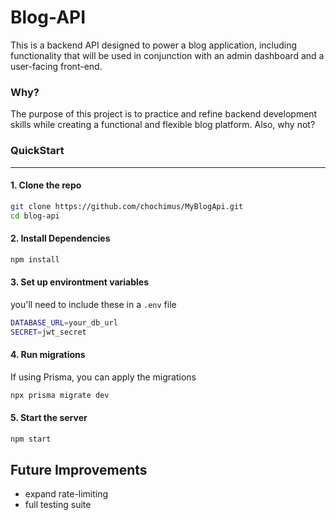 # Blog-API

This is a backend API designed to power a blog application, including functionality that will be used in conjunction with an admin dashboard and a user-facing front-end.

### Why?

The purpose of this project is to practice and refine backend development skills while creating a functional and flexible blog platform. Also, why not?

### QuickStart

---

#### 1. Clone the repo

```bash
git clone https://github.com/chochimus/MyBlogApi.git
cd blog-api
```

#### 2. Install Dependencies

```bash
npm install
```

#### 3. Set up environtment variables

you'll need to include these in a `.env` file

```bash
DATABASE_URL=your_db_url
SECRET=jwt_secret
```

#### 4. Run migrations

If using Prisma, you can apply the migrations

```bash
npx prisma migrate dev
```

#### 5. Start the server

```bash
npm start
```

## Future Improvements

- expand rate-limiting
- full testing suite
